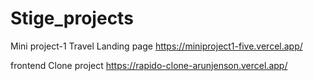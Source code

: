 # Stige_projects

Mini project-1
Travel Landing page https://miniproject1-five.vercel.app/


frontend Clone project https://rapido-clone-arunjenson.vercel.app/
